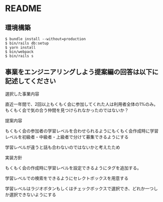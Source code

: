 # README

## 環境構築
```
$ bundle install --without=production
$ bin/rails db:setup
$ yarn install
$ bin/webpack
$ bin/rails s
```

## 事業をエンジニアリングしよう提案編の回答は以下に記述してください
選択した事業内容

直近一年間で、2回以上もくもく会に参加してくれた人は利用者全体の1%のみ。もくもく会で気の合う仲間を見つけられなかったのではないか？

提案内容

もくもく会の参加者の学習レベルを合わせられるようにもくもく会作成時に学習レベルを初級者・中級者・上級者で分けて募集できるようにする

学習レベルが違うと話も合わないのではないかと考えたため

実装方針

もくもく会の作成時に学習レベルを設定できるようにタグを追加する。

学習レベルでの検索をできるようにセレクトボックスを用意する

学習レベルはラジオボタンもしくはチェックボックスで選択でき、どれか一つしか選択できないようにする
